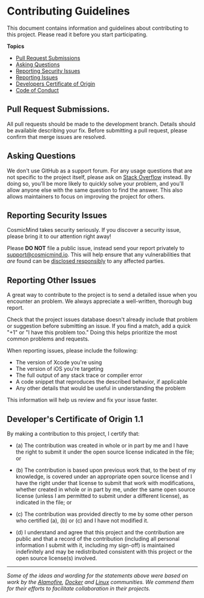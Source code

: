 # Contributing Guidelines

This document contains information and guidelines about contributing to this project.
Please read it before you start participating.

**Topics**

* [Pull Request Submissions](#pull-request-submissions)
* [Asking Questions](#asking-questions)
* [Reporting Security Issues](#reporting-security-issues)
* [Reporting Issues](#reporting-other-issues)
* [Developers Certificate of Origin](#developers-certificate-of-origin)
* [Code of Conduct](#code-of-conduct)

<a href="#pull-request-submissions"></a>
## Pull Request Submissions.

All pull requests should be made to the development branch. Details should be available describing your fix. Before submitting a pull request, please confirm that merge issues are resolved.

<a href="#asking-questions"></a>
## Asking Questions

We don't use GitHub as a support forum.
For any usage questions that are not specific to the project itself,
please ask on [Stack Overflow](http://stackoverflow.com/questions/tagged/cosmicmind) instead.
By doing so, you'll be more likely to quickly solve your problem,
and you'll allow anyone else with the same question to find the answer.
This also allows maintainers to focus on improving the project for others.

<a href="#reporting-security-issues"></a>
## Reporting Security Issues

CosmicMind takes security seriously.
If you discover a security issue, please bring it to our attention right away!

Please **DO NOT** file a public issue,
instead send your report privately to <support@cosmicmind.io>.
This will help ensure that any vulnerabilities that _are_ found
can be [disclosed responsibly](http://en.wikipedia.org/wiki/Responsible_disclosure)
to any affected parties.

<a href="#reporting-other-issues"></a>
## Reporting Other Issues

A great way to contribute to the project
is to send a detailed issue when you encounter an problem.
We always appreciate a well-written, thorough bug report.

Check that the project issues database
doesn't already include that problem or suggestion before submitting an issue.
If you find a match, add a quick "+1" or "I have this problem too."
Doing this helps prioritize the most common problems and requests.

When reporting issues, please include the following:

* The version of Xcode you're using
* The version of iOS you're targeting
* The full output of any stack trace or compiler error
* A code snippet that reproduces the described behavior, if applicable
* Any other details that would be useful in understanding the problem

This information will help us review and fix your issue faster.

<a href="#developers-certificate-of-origin"></a>
## Developer's Certificate of Origin 1.1

By making a contribution to this project, I certify that:

- (a) The contribution was created in whole or in part by me and I
      have the right to submit it under the open source license
      indicated in the file; or

- (b) The contribution is based upon previous work that, to the best
      of my knowledge, is covered under an appropriate open source
      license and I have the right under that license to submit that
      work with modifications, whether created in whole or in part
      by me, under the same open source license (unless I am
      permitted to submit under a different license), as indicated
      in the file; or

- (c) The contribution was provided directly to me by some other
      person who certified (a), (b) or (c) and I have not modified
      it.

- (d) I understand and agree that this project and the contribution
      are public and that a record of the contribution (including all
      personal information I submit with it, including my sign-off) is
      maintained indefinitely and may be redistributed consistent with
      this project or the open source license(s) involved.

---

*Some of the ideas and wording for the statements above were based on work by the [Alamofire](https://github.com/Alamofire/Alamofire/blob/master/CONTRIBUTING.md), [Docker](https://github.com/docker/docker/blob/master/CONTRIBUTING.md) and [Linux](http://elinux.org/Developer_Certificate_Of_Origin) communities. We commend them for their efforts to facilitate collaboration in their projects.*
